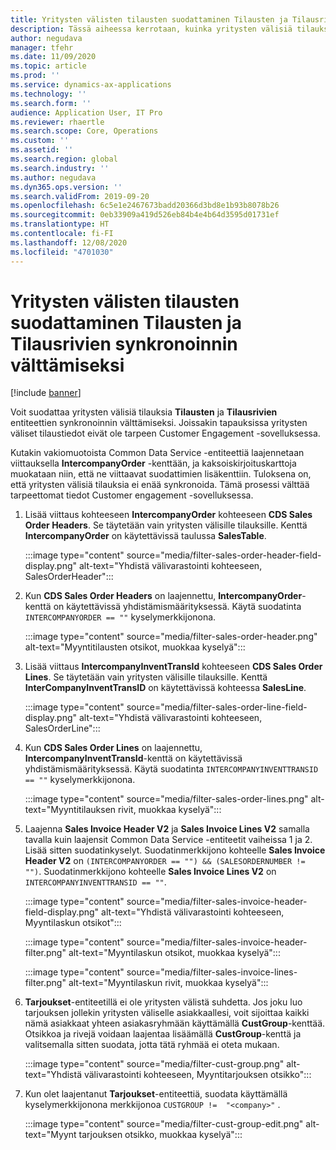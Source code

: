 ```yaml
---
title: Yritysten välisten tilausten suodattaminen Tilausten ja Tilausrivien synkronoinnin välttämiseksi
description: Tässä aiheessa kerrotaan, kuinka yritysten välisiä tilauksia suodatetaan Tilausten ja Tilausrivien synkronoinnin välttämiseksi.
author: negudava
manager: tfehr
ms.date: 11/09/2020
ms.topic: article
ms.prod: ''
ms.service: dynamics-ax-applications
ms.technology: ''
ms.search.form: ''
audience: Application User, IT Pro
ms.reviewer: rhaertle
ms.search.scope: Core, Operations
ms.custom: ''
ms.assetid: ''
ms.search.region: global
ms.search.industry: ''
ms.author: negudava
ms.dyn365.ops.version: ''
ms.search.validFrom: 2019-09-20
ms.openlocfilehash: 6c5e1e2467673badd20366d3bd8e1b93b8078b26
ms.sourcegitcommit: 0eb33909a419d526eb84b4e4b64d3595d01731ef
ms.translationtype: HT
ms.contentlocale: fi-FI
ms.lasthandoff: 12/08/2020
ms.locfileid: "4701030"
---
```

# <a name="filter-intercompany-orders-to-avoid-synchronizing-orders-and-orderlines"></a>Yritysten välisten tilausten suodattaminen Tilausten ja Tilausrivien synkronoinnin välttämiseksi

[!include [banner](../../includes/banner.md)]

Voit suodattaa yritysten välisiä tilauksia **Tilausten** ja **Tilausrivien** entiteettien synkronoinnin välttämiseksi. Joissakin tapauksissa yritysten väliset tilaustiedot eivät ole tarpeen Customer Engagement -sovelluksessa.

Kutakin vakiomuotoista Common Data Service -entiteettiä laajennetaan viittauksella **IntercompanyOrder** -kenttään, ja kaksoiskirjoituskarttoja muokataan niin, että ne viittaavat suodattimien lisäkenttiin. Tuloksena on, että yritysten välisiä tilauksia ei enää synkronoida. Tämä prosessi välttää tarpeettomat tiedot Customer engagement -sovelluksessa.

1. Lisää viittaus kohteeseen **IntercompanyOrder** kohteeseen **CDS Sales Order Headers**. Se täytetään vain yritysten välisille tilauksille. Kenttä **IntercompanyOrder** on käytettävissä taulussa **SalesTable**.

    :::image type="content" source="media/filter-sales-order-header-field-display.png" alt-text="Yhdistä välivarastointi kohteeseen, SalesOrderHeader":::
    
2. Kun **CDS Sales Order Headers** on laajennettu, **IntercompanyOrder**-kenttä on käytettävissä yhdistämismäärityksessä. Käytä suodatinta `INTERCOMPANYORDER == ""` kyselymerkkijonona.

    :::image type="content" source="media/filter-sales-order-header.png" alt-text="Myyntitilausten otsikot, muokkaa kyselyä":::

3. Lisää viittaus **IntercompanyInventTransId** kohteeseen **CDS Sales Order Lines**.  Se täytetään vain yritysten välisille tilauksille. Kenttä **InterCompanyInventTransID** on käytettävissä kohteessa **SalesLine**.

    :::image type="content" source="media/filter-sales-order-line-field-display.png" alt-text="Yhdistä välivarastointi kohteeseen, SalesOrderLine":::

4. Kun **CDS Sales Order Lines** on laajennettu, **IntercompanyInventTransId**-kenttä on käytettävissä yhdistämismäärityksessä. Käytä suodatinta `INTERCOMPANYINVENTTRANSID == ""` kyselymerkkijonona.

    :::image type="content" source="media/filter-sales-order-lines.png" alt-text="Myyntitilauksen rivit, muokkaa kyselyä":::

5. Laajenna **Sales Invoice Header V2** ja **Sales Invoice Lines V2** samalla tavalla kuin laajensit Common Data Service -entiteetit vaiheissa 1 ja 2. Lisää sitten suodatinkyselyt. Suodatinmerkkijono kohteelle **Sales Invoice Header V2** on `(INTERCOMPANYORDER == "") && (SALESORDERNUMBER != "")`. Suodatinmerkkijono kohteelle **Sales Invoice Lines V2** on `INTERCOMPANYINVENTTRANSID == ""`.

    :::image type="content" source="media/filter-sales-invoice-header-field-display.png" alt-text="Yhdistä välivarastointi kohteeseen, Myyntilaskun otsikot":::

    :::image type="content" source="media/filter-sales-invoice-header-filter.png" alt-text="Myyntilaskun otsikot, muokkaa kyselyä":::

    :::image type="content" source="media/filter-sales-invoice-lines-filter.png" alt-text="Myyntilaskun rivit, muokkaa kyselyä":::

6. **Tarjoukset**-entiteetillä ei ole yritysten välistä suhdetta. Jos joku luo tarjouksen jollekin yritysten väliselle asiakkaallesi, voit sijoittaa kaikki nämä asiakkaat yhteen asiakasryhmään käyttämällä **CustGroup**-kenttää.  Otsikkoa ja rivejä voidaan laajentaa lisäämällä **CustGroup**-kenttä ja valitsemalla sitten suodata, jotta tätä ryhmää ei oteta mukaan.

    :::image type="content" source="media/filter-cust-group.png" alt-text="Yhdistä välivarastointi kohteeseen, Myyntitarjouksen otsikko":::

7. Kun olet laajentanut **Tarjoukset**-entiteettiä, suodata käyttämällä kyselymerkkijonona merkkijonoa `CUSTGROUP !=  "<company>"` .

    :::image type="content" source="media/filter-cust-group-edit.png" alt-text="Myynt tarjouksen otsikko, muokkaa kyselyä":::
